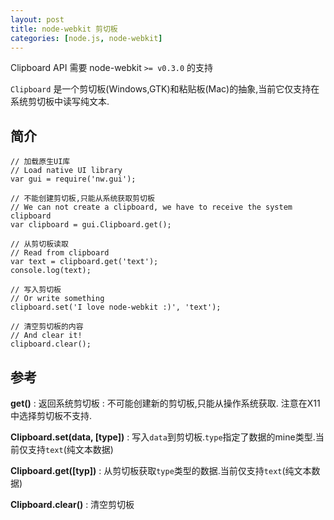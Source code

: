 ```yaml
---
layout: post
title: node-webkit 剪切板
categories: [node.js, node-webkit]
---
```



Clipboard API 需要 node-webkit `>= v0.3.0` 的支持

`Clipboard` 是一个剪切板(Windows,GTK)和粘贴板(Mac)的抽象,当前它仅支持在系统剪切板中读写纯文本.

## 简介

```
// 加载原生UI库
// Load native UI library
var gui = require('nw.gui');

// 不能创建剪切板,只能从系统获取剪切板
// We can not create a clipboard, we have to receive the system clipboard
var clipboard = gui.Clipboard.get();

// 从剪切板读取
// Read from clipboard
var text = clipboard.get('text');
console.log(text);

// 写入剪切板
// Or write something
clipboard.set('I love node-webkit :)', 'text');

// 清空剪切板的内容
// And clear it!
clipboard.clear();
```

## 参考

**get()**
:   返回系统剪切板
:   不可能创建新的剪切板,只能从操作系统获取. 注意在X11中选择剪切板不支持.

**Clipboard.set(data, [type])**
:   写入`data`到剪切板.`type`指定了数据的mine类型.当前仅支持`text`(纯文本数据)

**Clipboard.get([typ])**
:   从剪切板获取`type`类型的数据.当前仅支持`text`(纯文本数据)

**Clipboard.clear()**
:   清空剪切板

